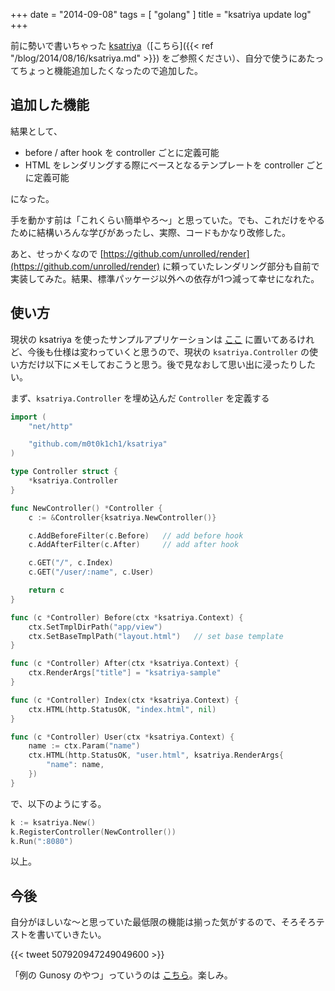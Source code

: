 +++
date = "2014-09-08"
tags = [ "golang" ]
title = "ksatriya update log"
+++

前に勢いで書いちゃった [ksatriya](https://github.com/m0t0k1ch1/ksatriya)（[こちら]({{< ref "/blog/2014/08/16/ksatriya.md" >}}) をご参照ください）、自分で使うにあたってちょっと機能追加したくなったので追加した。

<!--more-->

## 追加した機能

結果として、

- before / after hook を controller ごとに定義可能
- HTML をレンダリングする際にベースとなるテンプレートを controller ごとに定義可能

になった。

手を動かす前は「これくらい簡単やろ〜」と思っていた。でも、これだけをやるために結構いろんな学びがあったし、実際、コードもかなり改修した。

あと、せっかくなので [https://github.com/unrolled/render](https://github.com/unrolled/render) に頼っていたレンダリング部分も自前で実装してみた。結果、標準パッケージ以外への依存が1つ減って幸せになれた。

## 使い方

現状の ksatriya を使ったサンプルアプリケーションは [ここ](https://github.com/m0t0k1ch1/ksatriya-sample) に置いてあるけれど、今後も仕様は変わっていくと思うので、現状の `ksatriya.Controller` の使い方だけ以下にメモしておこうと思う。後で見なおして思い出に浸ったりしたい。

まず、`ksatriya.Controller` を埋め込んだ `Controller` を定義する

``` go
import (
    "net/http"

    "github.com/m0t0k1ch1/ksatriya"
)

type Controller struct {
    *ksatriya.Controller
}

func NewController() *Controller {
    c := &Controller{ksatriya.NewController()}

    c.AddBeforeFilter(c.Before)   // add before hook
    c.AddAfterFilter(c.After)     // add after hook

    c.GET("/", c.Index)
    c.GET("/user/:name", c.User)

    return c
}

func (c *Controller) Before(ctx *ksatriya.Context) {
    ctx.SetTmplDirPath("app/view")
    ctx.SetBaseTmplPath("layout.html")   // set base template
}

func (c *Controller) After(ctx *ksatriya.Context) {
    ctx.RenderArgs["title"] = "ksatriya-sample"
}

func (c *Controller) Index(ctx *ksatriya.Context) {
    ctx.HTML(http.StatusOK, "index.html", nil)
}

func (c *Controller) User(ctx *ksatriya.Context) {
    name := ctx.Param("name")
    ctx.HTML(http.StatusOK, "user.html", ksatriya.RenderArgs{
        "name": name,
    })
}
```

で、以下のようにする。

``` go
k := ksatriya.New()
k.RegisterController(NewController())
k.Run(":8080")
```

以上。

## 今後

自分がほしいな〜と思っていた最低限の機能は揃った気がするので、そろそろテストを書いていきたい。

{{< tweet 507920947249049600 >}}

「例の Gunosy のやつ」っていうのは [こちら](http://gunosygo.connpass.com/event/8485)。楽しみ。

